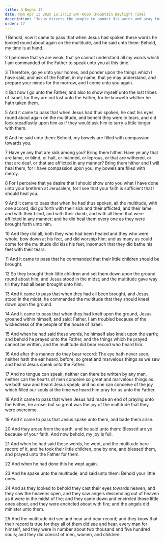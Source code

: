 ```yaml
---
title: 3 Nephi 17
date: Mon Apr 13 2020 16:17:13 GMT-0600 (Mountain Daylight Time)
description: "Jesus directs the people to ponder His words and pray for understanding—He heals their sick—He prays for the people, using language that cannot be written—Angels minister to and fire encircles their little ones. About A.D. 34."
order: 17
---
```


1 Behold, now it came to pass that when Jesus had spoken these words he looked round about again on the multitude, and he said unto them: Behold, my time is at hand.

2 I perceive that ye are weak, that ye cannot understand all my words which I am commanded of the Father to speak unto you at this time.

3 Therefore, go ye unto your homes, and ponder upon the things which I have said, and ask of the Father, in my name, that ye may understand, and prepare your minds for the morrow, and I come unto you again.

4 But now I go unto the Father, and also to show myself unto the lost tribes of Israel, for they are not lost unto the Father, for he knoweth whither he hath taken them.

5 And it came to pass that when Jesus had thus spoken, he cast his eyes round about again on the multitude, and beheld they were in tears, and did look steadfastly upon him as if they would ask him to tarry a little longer with them.

6 And he said unto them: Behold, my bowels are filled with compassion towards you.

7 Have ye any that are sick among you? Bring them hither. Have ye any that are lame, or blind, or halt, or maimed, or leprous, or that are withered, or that are deaf, or that are afflicted in any manner? Bring them hither and I will heal them, for I have compassion upon you; my bowels are filled with mercy.

8 For I perceive that ye desire that I should show unto you what I have done unto your brethren at Jerusalem, for I see that your faith is sufficient that I should heal you.

9 And it came to pass that when he had thus spoken, all the multitude, with one accord, did go forth with their sick and their afflicted, and their lame, and with their blind, and with their dumb, and with all them that were afflicted in any manner; and he did heal them every one as they were brought forth unto him.

10 And they did all, both they who had been healed and they who were whole, bow down at his feet, and did worship him; and as many as could come for the multitude did kiss his feet, insomuch that they did bathe his feet with their tears.

11 And it came to pass that he commanded that their little children should be brought.

12 So they brought their little children and set them down upon the ground round about him, and Jesus stood in the midst; and the multitude gave way till they had all been brought unto him.

13 And it came to pass that when they had all been brought, and Jesus stood in the midst, he commanded the multitude that they should kneel down upon the ground.

14 And it came to pass that when they had knelt upon the ground, Jesus groaned within himself, and said: Father, I am troubled because of the wickedness of the people of the house of Israel.

15 And when he had said these words, he himself also knelt upon the earth; and behold he prayed unto the Father, and the things which he prayed cannot be written, and the multitude did bear record who heard him.

16 And after this manner do they bear record: The eye hath never seen, neither hath the ear heard, before, so great and marvelous things as we saw and heard Jesus speak unto the Father.

17 And no tongue can speak, neither can there be written by any man, neither can the hearts of men conceive so great and marvelous things as we both saw and heard Jesus speak; and no one can conceive of the joy which filled our souls at the time we heard him pray for us unto the Father.

18 And it came to pass that when Jesus had made an end of praying unto the Father, he arose; but so great was the joy of the multitude that they were overcome.

19 And it came to pass that Jesus spake unto them, and bade them arise.

20 And they arose from the earth, and he said unto them: Blessed are ye because of your faith. And now behold, my joy is full.

21 And when he had said these words, he wept, and the multitude bare record of it, and he took their little children, one by one, and blessed them, and prayed unto the Father for them.

22 And when he had done this he wept again.

23 And he spake unto the multitude, and said unto them: Behold your little ones.

24 And as they looked to behold they cast their eyes towards heaven, and they saw the heavens open, and they saw angels descending out of heaven as it were in the midst of fire; and they came down and encircled those little ones about, and they were encircled about with fire; and the angels did minister unto them.

25 And the multitude did see and hear and bear record; and they know that their record is true for they all of them did see and hear, every man for himself; and they were in number about two thousand and five hundred souls; and they did consist of men, women, and children.
